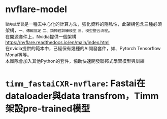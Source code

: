 # nvflare-model

`聯邦式學習`是一種去中心化的計算方法，強化資料的隱私性，此架構包含三種必須架構，`一、傳輸協定` `二、類神經訓練模型` `三、模型整合流程`。 <br>
在開源套件上，Nvidia提供一個架構 https://nvflare.readthedocs.io/en/main/index.html<br>
在nvidia提供的範本中，已經保有幾種的AI開發套件，如、Pytorch Tensorflow Monai等等。<br>
本團隊會加入其他Python的套件，協助快速開發聯邦式學習模型與訓練<br>
# `timm_fastaiCXR-nvflare`: Fastai在dataloader與data transfrom，Timm架設pre-trained模型
